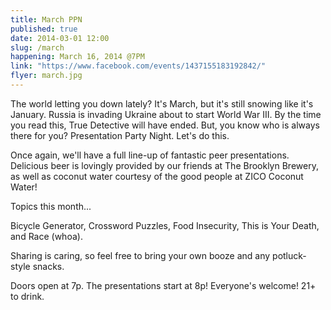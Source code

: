 ```yaml
---
title: March PPN
published: true
date: 2014-03-01 12:00
slug: /march
happening: March 16, 2014 @7PM 
link: "https://www.facebook.com/events/1437155183192842/"
flyer: march.jpg
---
```


The world letting you down lately? It's March, but it's still snowing like it's January. Russia is invading Ukraine about to start World War III. By the time you read this, True Detective will have ended. But, you know who is always there for you? Presentation Party Night. Let's do this.

Once again, we'll have a full line-up of fantastic peer presentations. Delicious beer is lovingly provided by our friends at The Brooklyn Brewery, as well as coconut water courtesy of the good people at ZICO Coconut Water!

Topics this month...

Bicycle Generator, Crossword Puzzles, Food Insecurity, This is Your Death, and Race (whoa).

Sharing is caring, so feel free to bring your own booze and any potluck-style snacks.

Doors open at 7p. The presentations start at 8p! Everyone's welcome! 21+ to drink.